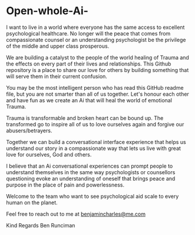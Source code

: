 # Open-whole-Ai-

I want to live in a world where everyone has the same access to excellent psychological healthcare. No longer will the peace that comes from compassionate counsel or an understanding psychologist be the privilege of the middle and upper class prosperous. 

We are building a catalyst to the people of the world healing of Trauma and the effects on every part of their lives and relationships. This Github repository is a place to share our love for others by building something that will serve them in their current confusion.

You may be the most intelligent person who has read this GitHub readme file, but you are not smarter than all of us together. Let's honour each other and have fun as we create an Ai that will heal the world of emotional Trauma.

Trauma is transformable and broken heart can be bound up. The transformed go to inspire all of us to love ourselves again and forgive our abusers/betrayers.

Together we can build a conversational interface experience that helps us understand our story in a compassionate way that lets us live with great love for ourselves, God and others.

I believe that an Ai conversational experiences can prompt people to understand themselves in the same way psychologists or counsellors questioning evoke an understanding of oneself that brings peace and purpose in the place of pain and powerlessness. 

Welcome to the team who want to see psychological aid scale to every human on the planet. 

Feel free to reach out to me at benjamincharles@me.com

Kind Regards 
Ben Runciman
